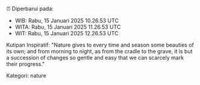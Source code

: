 ⏰ Diperbarui pada:
- WIB: Rabu, 15 Januari 2025 10.26.53 UTC
- WITA: Rabu, 15 Januari 2025 11.26.53 UTC
- WIT: Rabu, 15 Januari 2025 12.26.53 UTC

Kutipan Inspiratif:
"Nature gives to every time and season some beauties of its own; and from morning to night, as from the cradle to the grave, it is but a succession of changes so gentle and easy that we can scarcely mark their progress."


Kategori: nature

